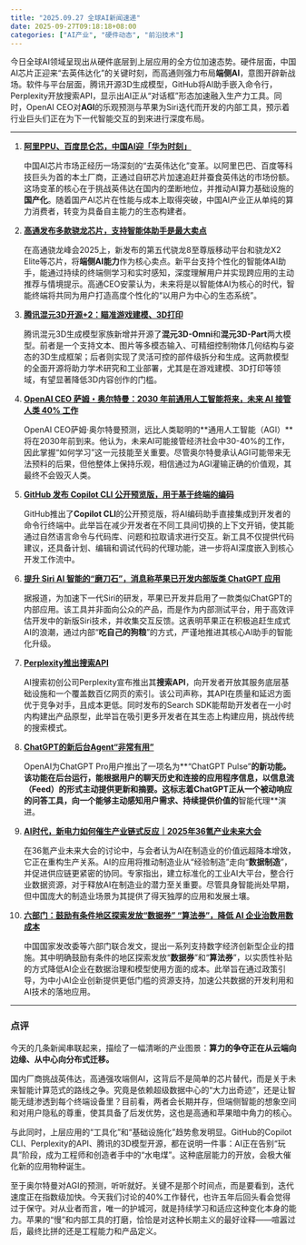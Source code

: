 ```yaml
---
title: "2025.09.27 全球AI新闻速递"
date: 2025-09-27T09:18:18+08:00
categories: ["AI产业", "硬件动态", "前沿技术"]
---
```


今日全球AI领域呈现出从硬件底层到上层应用的全方位加速态势。硬件层面，中国AI芯片正迎来“去英伟达化”的关键时刻，而高通则强力布局**端侧AI**，意图开辟新战场。软件与平台层面，腾讯开源3D生成模型，GitHub将AI助手嵌入命令行，Perplexity开放搜索API，显示出AI正从“对话框”形态加速融入生产力工具。同时，OpenAI CEO对**AGI**的乐观预测与苹果为Siri迭代而开发的内部工具，预示着行业巨头们正在为下一代智能交互的到来进行深度布局。

---

1.  [**阿里PPU、百度昆仑芯，中国AI迎「华为时刻」**](https://36kr.com/p/3484261250653061?f=rss)

    中国AI芯片市场正经历一场深刻的“去英伟达化”变革。以阿里巴巴、百度等科技巨头为首的本土厂商，正通过自研芯片加速追赶并蚕食英伟达的市场份额。这场变革的核心在于挑战英伟达在国内的垄断地位，并推动AI算力基础设施的**国产化**。随着国产AI芯片在性能与成本上取得突破，中国AI产业正从单纯的算力消费者，转变为具备自主能力的生态构建者。

2.  [**高通发布多款骁龙芯片，支持智能体助手是最大卖点**](https://36kr.com/p/3483172600044676?f=rss)

    在高通骁龙峰会2025上，新发布的第五代骁龙8至尊版移动平台和骁龙X2 Elite等芯片，将**端侧AI能力**作为核心卖点。新平台支持个性化的智能体AI助手，能通过持续的终端侧学习和实时感知，深度理解用户并实现跨应用的主动推荐与情境提示。高通CEO安蒙认为，未来将是以智能体AI为核心的时代，智能终端将共同为用户打造高度个性化的“以用户为中心的生态系统”。

3.  [**腾讯混元3D开源+2：瞄准游戏建模、3D打印**](https://www.ithome.com/0/886/122.htm)

    腾讯混元3D生成模型家族新增并开源了**混元3D-Omni**和**混元3D-Part**两大模型。前者是一个支持文本、图片等多模态输入、可精细控制物体几何结构与姿态的3D生成框架；后者则实现了灵活可控的部件级拆分和生成。这两款模型的全面开源将助力学术研究和工业部署，尤其是在游戏建模、3D打印等领域，有望显著降低3D内容创作的门槛。

4.  [**OpenAI CEO 萨姆・奥尔特曼：2030 年前通用人工智能将来，未来 AI 接管人类 40% 工作**](https://www.ithome.com/0/886/161.htm)

    OpenAI CEO萨姆·奥尔特曼预测，远比人类聪明的**通用人工智能（AGI）**将在2030年前到来。他认为，未来AI可能接管经济社会中30-40%的工作，因此掌握“如何学习”这一元技能至关重要。尽管奥尔特曼承认AGI可能带来无法预料的后果，但他整体上保持乐观，相信通过为AGI灌输正确的价值观，其最终不会毁灭人类。

5.  [**GitHub 发布 Copilot CLI 公开预览版，用于基于终端的编码**](https://analyticsindiamag.com/ai-news-updates/github-launches-copilot-cli-in-public-preview-for-terminal-based-coding/)

    GitHub推出了**Copilot CLI**的公开预览版，将AI编码助手直接集成到开发者的命令行终端中。此举旨在减少开发者在不同工具间切换的上下文开销，使其能通过自然语言命令与代码库、问题和拉取请求进行交互。新工具不仅提供代码建议，还具备计划、编辑和调试代码的代理功能，进一步将AI深度嵌入到核心开发工作流中。

6.  [**提升 Siri AI 智能的“磨刀石”，消息称苹果已开发内部版类 ChatGPT 应用**](https://www.ithome.com/0/886/170.htm)

    据报道，为加速下一代Siri的研发，苹果已开发并启用了一款类似ChatGPT的内部应用。该工具并非面向公众的产品，而是作为内部测试平台，用于高效评估开发中的新版Siri技术，并收集交互反馈。这表明苹果正在积极追赶生成式AI的浪潮，通过内部“**吃自己的狗粮**”的方式，严谨地推进其核心AI助手的智能化升级。

7.  [**Perplexity推出搜索API**](https://analyticsindiamag.com/ai-news-updates/perplexity-announces-search-api/)

    AI搜索初创公司Perplexity宣布推出其**搜索API**，向开发者开放其服务底层基础设施和一个覆盖数百亿网页的索引。该公司声称，其API在质量和延迟方面优于竞争对手，且成本更低。同时发布的Search SDK能帮助开发者在一小时内构建出产品原型，此举旨在吸引更多开发者在其生态上构建应用，挑战传统的搜索模式。

8.  [**ChatGPT的新后台Agent“非常有用”**](https://analyticsindiamag.com/ai-news-updates/chatgpts-new-background-agent-insanely-useful/)

    OpenAI为ChatGPT Pro用户推出了一项名为**“ChatGPT Pulse”**的新功能。该功能在后台运行，能根据用户的聊天历史和连接的应用程序信息，以信息流（Feed）的形式主动提供更新和摘要。这标志着ChatGPT正从一个被动响应的问答工具，向一个能够主动感知用户需求、持续提供价值的**智能代理**演进。

9.  [**AI时代，新电力如何催生产业链式反应｜2025年36氪产业未来大会**](https://36kr.com/p/3482997926435973?f=rss)

    在36氪产业未来大会的讨论中，与会者认为AI在制造业的价值远超降本增效，它正在重构生产关系。AI的应用将推动制造业从“经验制造”走向“**数据制造**”，并促进供应链更紧密的协同。专家指出，建立标准化的工业AI大平台，整合行业数据资源，对于释放AI在制造业的潜力至关重要。尽管具身智能尚处早期，但中国庞大的制造业场景为其提供了得天独厚的应用和发展土壤。

10. [**六部门：鼓励有条件地区探索发放“数据券” “算法券”，降低 AI 企业治数用数成本**](https://www.ithome.com/0/886/138.htm)

    中国国家发改委等六部门联合发文，提出一系列支持数字经济创新型企业的措施。其中明确鼓励有条件的地区探索发放“**数据券**”和“**算法券**”，以实质性补贴的方式降低AI企业在数据治理和模型使用方面的成本。此举旨在通过政策引导，为中小AI企业创新提供更低门槛的资源支持，加速公共数据的开发利用和AI技术的落地应用。

---

### **点评**

今天的几条新闻串联起来，描绘了一幅清晰的产业图景：**算力的争夺正在从云端向边缘、从中心向分布式迁移。**

国内厂商挑战英伟达，高通强攻端侧AI，这背后不是简单的芯片替代，而是关于未来智能计算范式的路线之争。究竟是依赖超级数据中心的“大力出奇迹”，还是让智能无缝渗透到每个终端设备里？目前看，两者会长期并存，但端侧智能的想象空间和对用户隐私的尊重，使其具备了后发优势，这也是高通和苹果暗中角力的核心。

与此同时，上层应用的“工具化”和“基础设施化”趋势愈发明显。GitHub的Copilot CLI、Perplexity的API、腾讯的3D模型开源，都在说明一件事：AI正在告别“玩具”阶段，成为工程师和创造者手中的“水电煤”。这种底层能力的开放，会极大催化新的应用物种诞生。

至于奥尔特曼对AGI的预测，听听就好。关键不是那个时间点，而是要看到，迭代速度正在指数级加快。今天我们讨论的40%工作替代，也许五年后回头看会觉得过于保守。对从业者而言，唯一的护城河，就是持续学习和适应这种变化本身的能力。苹果的“慢”和内部工具的打磨，恰恰是对这种长期主义的最好诠释——喧嚣过后，最终比拼的还是工程能力和产品定义。